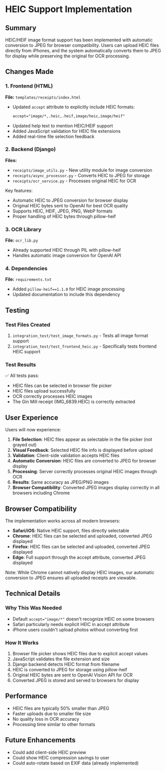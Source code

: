 # HEIC Support Implementation

## Summary
HEIC/HEIF image format support has been implemented with automatic conversion to JPEG for browser compatibility. Users can upload HEIC files directly from iPhones, and the system automatically converts them to JPEG for display while preserving the original for OCR processing.

## Changes Made

### 1. Frontend (HTML)
**File:** `templates/receipts/index.html`

- Updated `accept` attribute to explicitly include HEIC formats:
  ```html
  accept="image/*,.heic,.heif,image/heic,image/heif"
  ```
- Updated help text to mention HEIC/HEIF support
- Added JavaScript validation for HEIC file extensions
- Added real-time file selection feedback

### 2. Backend (Django)
**Files:** 
- `receipts/image_utils.py` - New utility module for image conversion
- `receipts/async_processor.py` - Converts HEIC to JPEG for storage
- `receipts/ocr_service.py` - Processes original HEIC for OCR

Key features:
- Automatic HEIC to JPEG conversion for browser display
- Original HEIC bytes sent to OpenAI for best OCR quality
- Supports HEIC, HEIF, JPEG, PNG, WebP formats
- Proper handling of HEIC bytes through pillow-heif

### 3. OCR Library
**File:** `ocr_lib.py`

- Already supported HEIC through PIL with pillow-heif
- Handles automatic image conversion for OpenAI API

### 4. Dependencies
**File:** `requirements.txt`

- Added `pillow-heif==1.1.0` for HEIC image processing
- Updated documentation to include this dependency

## Testing

### Test Files Created
1. `integration_test/test_image_formats.py` - Tests all image format support
2. `integration_test/test_frontend_heic.py` - Specifically tests frontend HEIC support

### Test Results
✅ All tests pass:
- HEIC files can be selected in browser file picker
- HEIC files upload successfully
- OCR correctly processes HEIC images
- The Gin Mill receipt (IMG_6839.HEIC) is correctly extracted

## User Experience

Users will now experience:
1. **File Selection**: HEIC files appear as selectable in the file picker (not grayed out)
2. **Visual Feedback**: Selected HEIC file info is displayed before upload
3. **Validation**: Client-side validation accepts HEIC files
4. **Automatic Conversion**: HEIC files are converted to JPEG for browser display
5. **Processing**: Server correctly processes original HEIC images through OCR
6. **Results**: Same accuracy as JPEG/PNG images
7. **Browser Compatibility**: Converted JPEG images display correctly in all browsers including Chrome

## Browser Compatibility

The implementation works across all modern browsers:
- **Safari/iOS**: Native HEIC support, files directly selectable
- **Chrome**: HEIC files can be selected and uploaded, converted JPEG displayed
- **Firefox**: HEIC files can be selected and uploaded, converted JPEG displayed
- **Edge**: Full support through the accept attribute, converted JPEG displayed

Note: While Chrome cannot natively display HEIC images, our automatic conversion to JPEG ensures all uploaded receipts are viewable.

## Technical Details

### Why This Was Needed
- Default `accept="image/*"` doesn't recognize HEIC on some browsers
- Safari particularly needs explicit HEIC in accept attribute
- iPhone users couldn't upload photos without converting first

### How It Works
1. Browser file picker shows HEIC files due to explicit accept values
2. JavaScript validates the file extension and size
3. Django backend detects HEIC format from filename
4. HEIC is converted to JPEG for storage using pillow-heif
5. Original HEIC bytes are sent to OpenAI Vision API for OCR
6. Converted JPEG is stored and served to browsers for display

## Performance
- HEIC files are typically 50% smaller than JPEG
- Faster uploads due to smaller file size
- No quality loss in OCR accuracy
- Processing time similar to other formats

## Future Enhancements
- Could add client-side HEIC preview
- Could show HEIC compression savings to user
- Could auto-rotate based on EXIF data (already implemented)